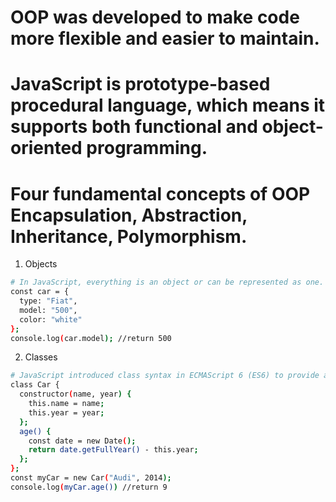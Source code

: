 # OOP was developed to make code more flexible and easier to maintain.
# JavaScript is prototype-based procedural language, which means it supports both functional and object-oriented programming.
# Four fundamental concepts of OOP Encapsulation, Abstraction, Inheritance, Polymorphism.

1. Objects
```bash
# In JavaScript, everything is an object or can be represented as one. Objects are collections of key-value pairs, where keys are strings (or symbols) and values can be any data type, including functions. You can create objects using object literals or constructor functions.
const car = {
  type: "Fiat",
  model: "500",
  color: "white"
};
console.log(car.model); //return 500
```

2. Classes
```bash
# JavaScript introduced class syntax in ECMAScript 6 (ES6) to provide a more structured way to define objects and their behavior. Classes act as blueprints for creating objects.
class Car {
  constructor(name, year) {
    this.name = name;
    this.year = year;
  };
  age() {
    const date = new Date();
    return date.getFullYear() - this.year;
  };
};
const myCar = new Car("Audi", 2014);
console.log(myCar.age()) //return 9
```